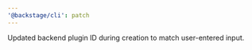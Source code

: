 ```yaml
---
'@backstage/cli': patch
---
```


Updated backend plugin ID during creation to match user-entered input.
